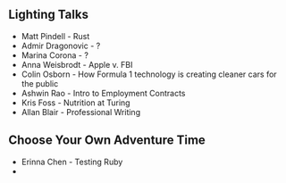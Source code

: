 ## Lighting Talks

* Matt Pindell - Rust
* Admir Dragonovic - ?
* Marina Corona - ? 
* Anna Weisbrodt - Apple v. FBI
* Colin Osborn - How Formula 1 technology is creating cleaner cars for the public
* Ashwin Rao - Intro to Employment Contracts
* Kris Foss - Nutrition at Turing
* Allan Blair - Professional Writing


## Choose Your Own Adventure Time

* Erinna Chen - Testing Ruby
* 
